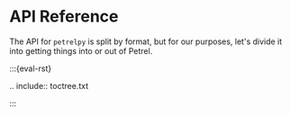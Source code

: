 # API Reference

The API for `petrelpy` is split by format, but for our purposes, let's divide it
into getting things into or out of Petrel.

:::{eval-rst}

.. include:: toctree.txt

:::
